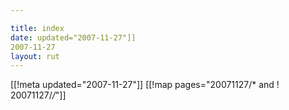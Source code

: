 ```yaml
---

title: index
date: updated="2007-11-27"]]
2007-11-27
layout: rut
---
```


[[!meta updated="2007-11-27"]]
[[!map pages="20071127/* and ! 20071127/*/*"]]
